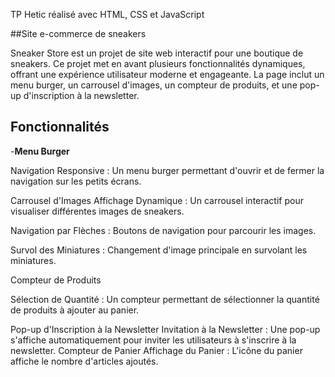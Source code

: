 TP Hetic réalisé avec HTML, CSS et JavaScript

##Site e-commerce de sneakers

Sneaker Store est un projet de site web interactif pour une boutique de sneakers. Ce projet met en avant plusieurs fonctionnalités dynamiques, offrant une expérience utilisateur moderne et engageante. La page inclut un menu burger, un carrousel d'images, un compteur de produits, et une pop-up d'inscription à la newsletter.

## Fonctionnalités

-**Menu Burger**

Navigation Responsive : Un menu burger permettant d'ouvrir et de fermer la navigation sur les petits écrans.

Carrousel d'Images
Affichage Dynamique : Un carrousel interactif pour visualiser différentes images de sneakers.

Navigation par Flèches : Boutons de navigation pour parcourir les images.

Survol des Miniatures : Changement d'image principale en survolant les miniatures.

Compteur de Produits

Sélection de Quantité : Un compteur permettant de sélectionner la quantité de produits à ajouter au panier.

Pop-up d'Inscription à la Newsletter
Invitation à la Newsletter : Une pop-up s'affiche automatiquement pour inviter les utilisateurs à s'inscrire à la newsletter.
Compteur de Panier
Affichage du Panier : L'icône du panier affiche le nombre d'articles ajoutés.
